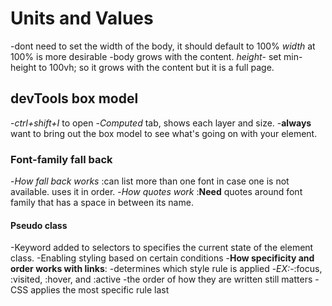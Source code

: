 # Units and Values
-dont need to set the width of the body, it should default to 100%
*width* at 100% is more desirable
-body grows with the content.
*height*- set min-height to 100vh; so it grows with the content but it is a full page.
## devTools box model
-*ctrl+shift+I* to open
-*Computed* tab, shows each layer and size.
-**always** want to bring out the box model to see what's going on with your element.
### Font-family fall back
-*How fall back works*
:can list more than one font in case one is not available. uses it in order.
-*How quotes work*
:**Need** quotes around font family that has a space in between its name.
#### Pseudo class
-Keyword added to selectors to specifies the current state of the element class.
-Enabling styling based on certain conditions
-**How specificity and order works with links**:
    -determines which style rule is applied
    -*EX:*-:focus, :visited, :hover, and :active
    -the order of how they are written still matters
        -CSS applies the most specific rule last
